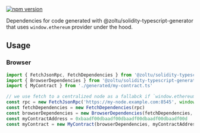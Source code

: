 [![npm version](https://badge.fury.io/js/@zoltu/solidity-typescript-generator-browser-dependencies.svg)](https://badge.fury.io/js/@zoltu/solidity-typescript-generator-browser-dependencies)

Dependencies for code generated with @zoltu/solidity-typescript-generator that uses `window.ethereum` provider under the hood.

## Usage
### Browser
```ts
import { FetchJsonRpc, FetchDependencies } from '@zoltu/solidity-typescript-generator-fetch-dependencies'
import { BrowserDependencies } from '@zoltu/solidity-typescript-generator-browser-dependencies'
import { MyContract } from './generated/my-contract.ts'

// we use fetch to a centralized node as a fallabck if `window.ethereum` isn't available
const rpc = new FetchJsonRpc('https://my-node.example.com:8545', window.fetch.bind(window))
const fetchDependencies = new FetchDependencies(rpc)
const browserDependencies = new BrowserDependencies(fetchDependencies, {})
const myContractAddress = 0xbaadf00dbaadf00dbaadf00dbaadf00dbaadf00d
const myContract = new MyContract(browserDependencies, myContractAddress)
```
